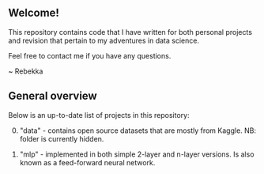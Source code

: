 ## Welcome!

This repository contains code that I have written for both personal projects and revision that pertain to my adventures in data science.

Feel free to contact me if you have any questions.

~ Rebekka

## General overview

Below is an up-to-date list of projects in this repository:

0. "data" - contains open source datasets that are mostly from Kaggle. NB: folder is currently hidden.

1. "mlp" - implemented in both simple 2-layer and n-layer versions. Is also known as a feed-forward neural network.